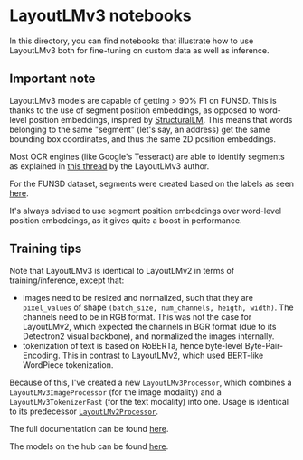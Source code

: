 # LayoutLMv3 notebooks
In this directory, you can find notebooks that illustrate how to use LayoutLMv3 both for fine-tuning on custom data as well as inference. 

## Important note

LayoutLMv3 models are capable of getting > 90% F1 on FUNSD. This is thanks to the use of segment position embeddings, as opposed to word-level position embeddings, inspired by [StructuralLM](https://arxiv.org/abs/2105.11210). This means that words belonging to the same "segment" (let's say, an address) get the same bounding box coordinates, and thus the same 2D position embeddings. 

Most OCR engines (like Google's Tesseract) are able to identify segments as explained in [this thread](https://github.com/microsoft/unilm/issues/838) by the LayoutLMv3 author.

For the FUNSD dataset, segments were created based on the labels as seen [here](https://huggingface.co/datasets/nielsr/funsd-layoutlmv3/blob/main/funsd-layoutlmv3.py#L140).

It's always advised to use segment position embeddings over word-level position embeddings, as it gives quite a boost in performance.

## Training tips

Note that LayoutLMv3 is identical to LayoutLMv2 in terms of training/inference, except that:
* images need to be resized and normalized, such that they are `pixel_values` of shape `(batch_size, num_channels, heigth, width)`. The channels need to be in RGB format. This was not the case for LayoutLMv2, which expected the channels in BGR format (due to its Detectron2 visual backbone), and normalized the images internally.
* tokenization of text is based on RoBERTa, hence byte-level Byte-Pair-Encoding. This in contrast to LayoutLMv2, which used BERT-like WordPiece tokenization.

Because of this, I've created a new `LayoutLMv3Processor`, which combines a `LayoutLMv3ImageProcessor` (for the image modality) and a `LayoutLMv3TokenizerFast` (for the text modality) into one. Usage is identical to its predecessor [`LayoutLMv2Processor`](https://huggingface.co/docs/transformers/model_doc/layoutlmv2#usage-layoutlmv2processor).

The full documentation can be found [here](https://huggingface.co/transformers/model_doc/layoutlmv3.html).

The models on the hub can be found [here](https://huggingface.co/models?search=layoutlmv3).
